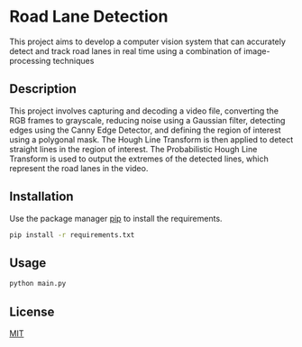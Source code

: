 # Road Lane Detection
This project aims to develop a computer vision system that can accurately detect and track road lanes in real time using a combination of image-processing techniques

## Description
This project involves capturing and decoding a video file, converting the RGB frames to grayscale, reducing noise using a Gaussian filter, detecting edges using the Canny Edge Detector, and defining the region of interest using a polygonal mask. The Hough Line Transform is then applied to detect straight lines in the region of interest. The Probabilistic Hough Line Transform is used to output the extremes of the detected lines, which represent the road lanes in the video.

## Installation

Use the package manager [pip](https://pip.pypa.io/en/stable/) to install the requirements.

```bash
pip install -r requirements.txt
```

## Usage

```python
python main.py
```

## License

[MIT](https://choosealicense.com/licenses/mit/)